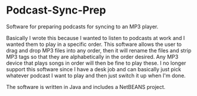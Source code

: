 Podcast-Sync-Prep
=================

Software for preparing podcasts for syncing to an MP3 player.

Basically I wrote this because I wanted to listen to podcasts at work and I
wanted them to play in a specific order. This software allows the user to drag
and drop MP3 files into any order, then it will rename the files and strip
MP3 tags so that they are alphabetically in the order desired. Any MP3 device
that plays songs in order will then be fine to play these. I no longer support
this software since I have a desk job and can basically just pick whatever
podcast I want to play and then just switch it up when I'm done.

The software is written in Java and includes a NetBEANS project.
